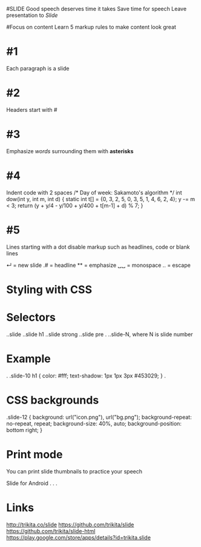 #SLIDE
Good speech deserves time it takes
Save time for speech
Leave presentation to *Slide*

#Focus on content
Learn 5 markup rules
to make content look great

# #1
Each paragraph is a slide

# #2
Headers start with #

# #3
Emphasize *words*
surrounding them with **asterisks**

# #4
Indent code with 2 spaces
  /* Day of week: Sakamoto's algorithm */
  int dow(int y, int m, int d)
  {
    static int t[] = {0, 3, 2, 5, 0, 3, 5, 1, 4, 6, 2, 4};
    y -= m < 3;
    return (y + y/4 - y/100 + y/400 + t[m-1] + d) % 7;
  }

# #5
Lines starting with a dot
disable markup such as
headlines, code or blank lines

↵  = new slide
.# = headline
** = emphasize
␣␣ = monospace
.. = escape

# Styling with CSS

# Selectors
..slide
..slide h1
..slide strong
..slide pre
.
..slide-N, where N is slide number

# Example
.
  .slide-10 h1 {
    color: #fff;
    text-shadow: 1px 1px 3px #453029;
  }
.

# CSS backgrounds
  .slide-12 {
    background: url("icon.png"),
                url("bg.png");
    background-repeat: no-repeat, repeat;
    background-size: 40%, auto;
    background-position: bottom right;
  }


# Print mode
You can print slide thumbnails
to practice your speech

Slide for Android
.
.
.

# Links
http://trikita.co/slide
https://github.com/trikita/slide
https://github.com/trikita/slide-html
https://play.google.com/store/apps/details?id=trikita.slide